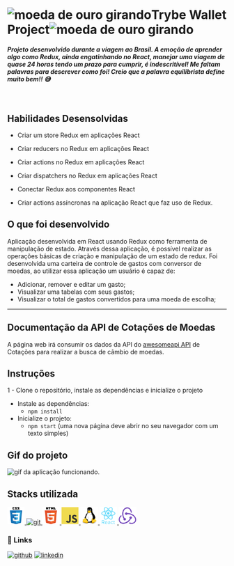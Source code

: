 
# <img src="https://acegif.com/wp-content/gifs/coin-flip-47.gif" alt="moeda de ouro girando"  width="40"/>Trybe Wallet Project<img src="https://acegif.com/wp-content/gifs/coin-flip-47.gif" alt="moeda de ouro girando"  width="40"/>

##### Projeto desenvolvido durante a viagem ao Brasil. A emoção de aprender algo como Redux, ainda engatinhando no React, manejar uma viagem de quase 24 horas tendo um prazo para cumprir, é indescritível! Me faltam palavras para descrever como foi! Creio que a palavra _equilibrista_ define muito bem!! :sweat_smile:
<br/>

## Habilidades Desensolvidas


- Criar um store Redux em aplicações React

- Criar reducers no Redux em aplicações React

- Criar actions no Redux em aplicações React

- Criar dispatchers no Redux em aplicações React

- Conectar Redux aos componentes React

- Criar actions assíncronas na aplicação React que faz uso de Redux.




## O que foi desenvolvido

 Aplicação desenvolvida em React usando Redux como ferramenta de manipulação de estado.
 Através dessa aplicação, é possível realizar as operações básicas de criação e manipulação de um estado de redux. 
 Foi desenvolvida uma carteira de controle de gastos com conversor de moedas, ao utilizar essa aplicação um usuário é capaz de:

- Adicionar, remover e editar um gasto;
- Visualizar uma tabelas com seus gastos;
- Visualizar o total de gastos convertidos para uma moeda de escolha;


---

## Documentação da API de Cotações de Moedas

A página web irá consumir os dados da API do <a href='https://economia.awesomeapi.com.br/json/all'>awesomeapi API<a/> de Cotações para realizar a busca de câmbio de moedas.
 

##  Instruções


1 - Clone o repositório, instale as dependências e inicialize o projeto

- Instale as dependências:
  - `npm install`
- Inicialize o projeto:
  - `npm start` (uma nova página deve abrir no seu navegador com um texto simples)

## Gif do projeto
<img src="trybeWallet.gif" alt="gif da aplicação funcionando.">

## Stacks utilizada

<p align="left"> 
  
  <a href="https://www.w3schools.com/css/" target="_blank" rel="noreferrer">
   <img src="https://raw.githubusercontent.com/devicons/devicon/master/icons/css3/css3-original-wordmark.svg" alt="css3" width="40" height="40"/>
  </a>

  <a href="https://git-scm.com/" target="_blank" rel="noreferrer">
    <img src="https://www.vectorlogo.zone/logos/git-scm/git-scm-icon.svg" alt="git" width="40" height="40"/>
  </a> 

  <a href="https://www.w3.org/html/" target="_blank" rel="noreferrer"> 
   <img src="https://raw.githubusercontent.com/devicons/devicon/master/icons/html5/html5-original-wordmark.svg" alt="html5" width="40" height="40"/>
  </a>

  <a href="https://developer.mozilla.org/en-US/docs/Web/JavaScript" target="_blank" rel="noreferrer"> 
   <img src="https://raw.githubusercontent.com/devicons/devicon/master/icons/javascript/javascript-original.svg" alt="javascript" width="40" height="40"/>
  </a> 


  <a href="https://www.linux.org/" target="_blank" rel="noreferrer">
    <img src="https://raw.githubusercontent.com/devicons/devicon/master/icons/linux/linux-original.svg" alt="linux" width="40" height="40"/>
  </a>

   <a href="https://reactjs.org/" target="_blank" rel="noreferrer">
    <img src="https://raw.githubusercontent.com/devicons/devicon/master/icons/react/react-original-wordmark.svg" alt="react" width="40" height="40"/>
   </a> 

  <a href="https://redux.js.org" target="_blank" rel="noreferrer">
    <img src="https://raw.githubusercontent.com/devicons/devicon/master/icons/redux/redux-original.svg" alt="redux" width="40" height="40"/>
  </a>

 </p>
 
 
### 🔗 Links

[![github](https://img.shields.io/badge/my_portfolio-000?style=for-the-badge&logo=ko-fi&logoColor=white)](https://github.com/onyrius)
[![linkedin](https://img.shields.io/badge/linkedin-0A66C2?style=for-the-badge&logo=linkedin&logoColor=white)](https://www.linkedin.com/in/suelen-arruda/)
